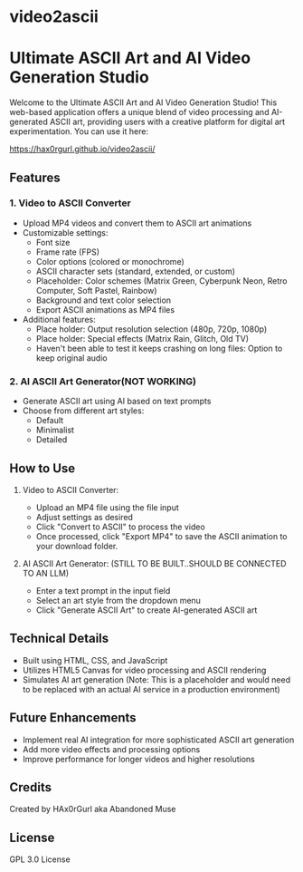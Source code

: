 # video2ascii
# Ultimate ASCII Art and AI Video Generation Studio

Welcome to the Ultimate ASCII Art and AI Video Generation Studio! This web-based application offers a unique blend of video processing and AI-generated ASCII art, providing users with a creative platform for digital art experimentation.
You can use it here:

https://hax0rgurl.github.io/video2ascii/

## Features

### 1. Video to ASCII Converter

- Upload MP4 videos and convert them to ASCII art animations
- Customizable settings:
  - Font size
  - Frame rate (FPS)
  - Color options (colored or monochrome)
  - ASCII character sets (standard, extended, or custom)
  - Placeholder: Color schemes (Matrix Green, Cyberpunk Neon, Retro Computer, Soft Pastel, Rainbow)
  - Background and text color selection
  - Export ASCII animations as MP4 files
- Additional features:
  - Place holder: Output resolution selection (480p, 720p, 1080p)
  - Place holder: Special effects (Matrix Rain, Glitch, Old TV)
  - Haven't been able to test it keeps crashing on long files: Option to keep original audio

### 2. AI ASCII Art Generator(NOT WORKING)

- Generate ASCII art using AI based on text prompts
- Choose from different art styles:
  - Default
  - Minimalist
  - Detailed

## How to Use

1. Video to ASCII Converter:
   - Upload an MP4 file using the file input
   - Adjust settings as desired
   - Click "Convert to ASCII" to process the video
   - Once processed, click "Export MP4" to save the ASCII animation to your download folder.

2. AI ASCII Art Generator: (STILL TO BE BUILT..SHOULD BE CONNECTED TO AN LLM)
   - Enter a text prompt in the input field
   - Select an art style from the dropdown menu
   - Click "Generate ASCII Art" to create AI-generated ASCII art

## Technical Details

- Built using HTML, CSS, and JavaScript
- Utilizes HTML5 Canvas for video processing and ASCII rendering
- Simulates AI art generation (Note: This is a placeholder and would need to be replaced with an actual AI service in a production environment)

## Future Enhancements

- Implement real AI integration for more sophisticated ASCII art generation
- Add more video effects and processing options
- Improve performance for longer videos and higher resolutions


## Credits

Created by HAx0rGurl aka Abandoned Muse

## License

GPL 3.0 License
